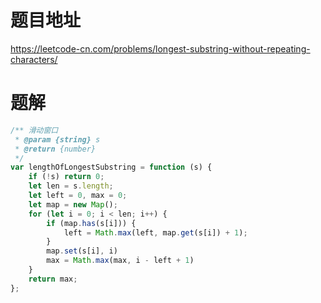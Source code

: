 # 题目地址
https://leetcode-cn.com/problems/longest-substring-without-repeating-characters/

# 题解
```js
/** 滑动窗口
 * @param {string} s
 * @return {number}
 */
var lengthOfLongestSubstring = function (s) {
    if (!s) return 0;
    let len = s.length;
    let left = 0, max = 0;
    let map = new Map();
    for (let i = 0; i < len; i++) {
        if (map.has(s[i])) {
            left = Math.max(left, map.get(s[i]) + 1);
        }
        map.set(s[i], i)
        max = Math.max(max, i - left + 1)
    }
    return max;
};
```